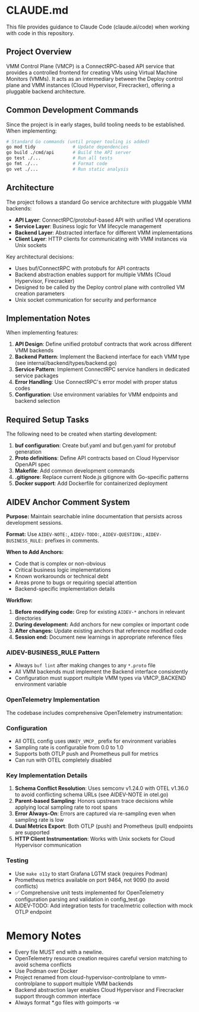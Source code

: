 # CLAUDE.md

This file provides guidance to Claude Code (claude.ai/code) when working with code in this repository.

## Project Overview

VMM Control Plane (VMCP) is a ConnectRPC-based API service that provides a controlled frontend for creating VMs using Virtual Machine Monitors (VMMs). It acts as an intermediary between the Deploy control plane and VMM instances (Cloud Hypervisor, Firecracker), offering a pluggable backend architecture.

## Common Development Commands

Since the project is in early stages, build tooling needs to be established. When implementing:

```bash
# Standard Go commands (until proper tooling is added)
go mod tidy              # Update dependencies
go build ./cmd/api       # Build the API server
go test ./...            # Run all tests
go fmt ./...             # Format code
go vet ./...             # Run static analysis
```

## Architecture

The project follows a standard Go service architecture with pluggable VMM backends:

- **API Layer**: ConnectRPC/protobuf-based API with unified VM operations
- **Service Layer**: Business logic for VM lifecycle management
- **Backend Layer**: Abstracted interface for different VMM implementations
- **Client Layer**: HTTP clients for communicating with VMM instances via Unix sockets

Key architectural decisions:
- Uses buf/ConnectRPC with protobufs for API contracts
- Backend abstraction enables support for multiple VMMs (Cloud Hypervisor, Firecracker)
- Designed to be called by the Deploy control plane with controlled VM creation parameters
- Unix socket communication for security and performance

## Implementation Notes

When implementing features:

1. **API Design**: Define unified protobuf contracts that work across different VMM backends
2. **Backend Pattern**: Implement the Backend interface for each VMM type (see internal/backend/types/backend.go)
3. **Service Pattern**: Implement ConnectRPC service handlers in dedicated service packages
4. **Error Handling**: Use ConnectRPC's error model with proper status codes
5. **Configuration**: Use environment variables for VMM endpoints and backend selection

## Required Setup Tasks

The following need to be created when starting development:

1. **buf configuration**: Create buf.yaml and buf.gen.yaml for protobuf generation
2. **Proto definitions**: Define API contracts based on Cloud Hypervisor OpenAPI spec
3. **Makefile**: Add common development commands
4. **.gitignore**: Replace current Node.js gitignore with Go-specific patterns
5. **Docker support**: Add Dockerfile for containerized deployment

## **AIDEV Anchor Comment System**

**Purpose:** Maintain searchable inline documentation that persists across development sessions.

**Format:** Use `AIDEV-NOTE:`, `AIDEV-TODO:`, `AIDEV-QUESTION:`, `AIDEV-BUSINESS_RULE:` prefixes in comments.

**When to Add Anchors:**
- Code that is complex or non-obvious
- Critical business logic implementations
- Known workarounds or technical debt
- Areas prone to bugs or requiring special attention
- Backend-specific implementation details

**Workflow:**
1. **Before modifying code:** Grep for existing `AIDEV-*` anchors in relevant directories
2. **During development:** Add anchors for new complex or important code
3. **After changes:** Update existing anchors that reference modified code
4. **Session end:** Document new learnings in appropriate reference files

### **AIDEV-BUSINESS_RULE** Pattern

- Always `buf lint` after making changes to any `*.proto` file
- All VMM backends must implement the Backend interface consistently
- Configuration must support multiple VMM types via VMCP_BACKEND environment variable

### OpenTelemetry Implementation

The codebase includes comprehensive OpenTelemetry instrumentation:

### Configuration
- All OTEL config uses `UNKEY_VMCP_` prefix for environment variables
- Sampling rate is configurable from 0.0 to 1.0
- Supports both OTLP push and Prometheus pull for metrics
- Can run with OTEL completely disabled

### Key Implementation Details
1. **Schema Conflict Resolution**: Uses semconv v1.24.0 with OTEL v1.36.0 to avoid conflicting schema URLs (see AIDEV-NOTE in otel.go)
2. **Parent-based Sampling**: Honors upstream trace decisions while applying local sampling rate to root spans
3. **Error Always-On**: Errors are captured via re-sampling even when sampling rate is low
4. **Dual Metrics Export**: Both OTLP (push) and Prometheus (pull) endpoints are supported
5. **HTTP Client Instrumentation**: Works with Unix sockets for Cloud Hypervisor communication

### Testing
- Use `make o11y` to start Grafana LGTM stack (requires Podman)
- Prometheus metrics available on port 9464, not 9090 (to avoid conflicts)
- ✅ Comprehensive unit tests implemented for OpenTelemetry configuration parsing and validation in config_test.go
- AIDEV-TODO: Add integration tests for trace/metric collection with mock OTLP endpoint

# Memory Notes

- Every file MUST end with a newline.
- OpenTelemetry resource creation requires careful version matching to avoid schema conflicts
- Use Podman over Docker
- Project renamed from cloud-hypervisor-controlplane to vmm-controlplane to support multiple VMM backends
- Backend abstraction layer enables Cloud Hypervisor and Firecracker support through common interface
- Always format *.go files with goimports -w